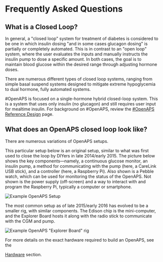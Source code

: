 # Frequently Asked Questions

## What is a Closed Loop?

In general, a "closed loop" system for treatment of diabetes is considered to
be one in which insulin dosing "and in some cases glucagon dosing" is
partially or completely automated. This is in contrast to an "open loop"
system, where the user evaluates the inputs and manually instructs the insulin
pump to dose a specific amount. In both cases, the goal is to maintain blood
glucose within the desired range through adjusting hormone doses.

There are numerous different types of closed loop systems, ranging from simple
basal suspend systems designed to mitigate extreme hypoglycemia to dual
hormone, fully automated systems. 

\#OpenAPS is focused on a single-hormone hybrid closed-loop system. This is a
system that uses only insulin (no glucagon) and still requires user input for
mealtime insulin. For background on #OpenAPS, review the [\#OpenAPS Reference
Design](https://openaps.org/reference-design/)
page.

## What does an OpenAPS closed loop look like?

There are numerous variations of OpenAPS setups. 

This particular setup below is an original setup, similar to what was first used to close the loop by DIYers in late 2014/early 2015. The picture below shows the key components—namely, a continuous glucose monitor, an insulin pump, a method for communicating with the pump (here, a CareLink USB stick), and a controller (here, a Raspberry Pi). Also shown is a Pebble watch, which can be used for monitoring the status of the OpenAPS. Not shown is the power supply (off-screen) and a way to interact with and program the Raspberry Pi, typically a computer or smartphone.

![Example OpenAPS Setup](../IMG_1112.jpg)

The most common setup as of late 2015/early 2016 has evolved to be a smaller rig, with similar components. The Edison chip is the mini-computer, and the Explorer Board hosts it along with the radio stick to communicate with the CGM and pump.

![Example OpenAPS "Explorer Board" rig](../Images/Explorer_Board_rig.png)

For more details on the exact hardware required to build an OpenAPS, see the

[Hardware](../walkthrough/phase-0/hardware/hardware.md) section.

